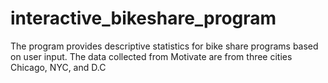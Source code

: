 # interactive_bikeshare_program
The program provides descriptive statistics for bike share programs based on user input. The data collected from Motivate are from three cities Chicago, NYC, and D.C
